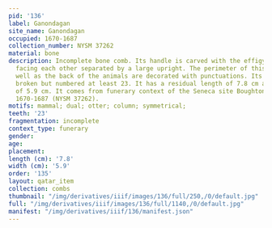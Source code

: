 ```yaml
---
pid: '136'
label: Ganondagan
site_name: Ganondagan
occupied: 1670-1687
collection_number: NYSM 37262
material: bone
description: Incomplete bone comb. Its handle is carved with the effigy of two otters
  facing each other separated by a large upright. The perimeter of this amount as
  well as the back of the animals are decorated with punctuations. Its teeth are all
  broken but numbered at least 23. It has a residual length of 7.8 cm and a width
  of 5.9 cm. It comes from funerary context of the Seneca site Boughton Hill dated
  1670-1687 (NYSM 37262).
motifs: mammal; dual; otter; column; symmetrical;
teeth: '23'
fragmentation: incomplete
context_type: funerary
gender:
age:
placement:
length (cm): '7.8'
width (cm): '5.9'
order: '135'
layout: qatar_item
collection: combs
thumbnail: "/img/derivatives/iiif/images/136/full/250,/0/default.jpg"
full: "/img/derivatives/iiif/images/136/full/1140,/0/default.jpg"
manifest: "/img/derivatives/iiif/136/manifest.json"
---
```

